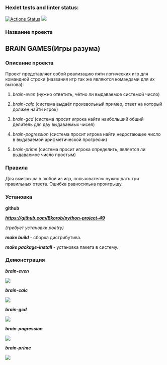 ### Hexlet tests and linter status:
[![Actions Status](https://github.com/Bkorob/python-project-49/workflows/hexlet-check/badge.svg)](https://github.com/Bkorob/python-project-49/actions)   <a href="https://codeclimate.com/github/Bkorob/python-project-49/maintainability"><img src="https://api.codeclimate.com/v1/badges/eee06181155c8e14ef34/maintainability" /></a>

<h3>Название проекта</h3>

<h2>BRAIN GAMES(Игры разума)</h2>

<h3>Описание проекта</h3>

Проект представляет собой реализацию пяти логических игр для командной строки
(названия игр так же являются командами для их вызова):

1) *brain-even* (нужно ответить, чётно ли выдаваемое системой число)

2) *brain-calc* (система выдаёт произвольный пример, ответ на который должен найти игрок)

3) *brain-gcd* (система просит игрока найти наибольший общий делитель для дву выдаваемых чисел)

4) *brain-pogression* (система просит игрока найти недостающее число в выдаваемой арифметической прогресии)

5) *brain-prime* (система просит игрока определить, является ли выдаваемое число простым)


<h3>Правила</h3>

Для выигрыша в любой из игр, пользователю нужно дать три правильных ответа. Ошибка равносильна проигрышу.

<h3>Установка</h3>

**github**

***https://github.com/Bkorob/python-project-49***

*(требует установки poetry)*

***make build*** - сборка дистрибутива.

***make package-install*** - установка пакета в систему.

<h3>Демонстрация</h3>

***brain-even***

<a href="https://asciinema.org/a/BTLr9prFaLIaEI8uZcq5xl6yb" target="_blank"><img src="https://asciinema.org/a/BTLr9prFaLIaEI8uZcq5xl6yb.svg" /></a>

***brain-calc***

<a href="https://asciinema.org/a/WrDnG9eUG3uv1QSKED73ROFBI" target="_blank"><img src="https://asciinema.org/a/WrDnG9eUG3uv1QSKED73ROFBI.svg" /></a>

***brain-gcd***

<a href="https://asciinema.org/a/xTN75uEvoAisHsuRh0vyj0OSp" target="_blank"><img src="https://asciinema.org/a/xTN75uEvoAisHsuRh0vyj0OSp.svg" /></a>

***brain-pogression***

<a href="https://asciinema.org/a/ZcDxZQmI1osBdl8nxRrnIVzob" target="_blank"><img src="https://asciinema.org/a/ZcDxZQmI1osBdl8nxRrnIVzob.svg" /></a>

***brain-prime***

<a href="https://asciinema.org/a/bsIXRvsxbKLgTstcd5HuAPpuZ" target="_blank"><img src="https://asciinema.org/a/bsIXRvsxbKLgTstcd5HuAPpuZ.svg" /></a>
